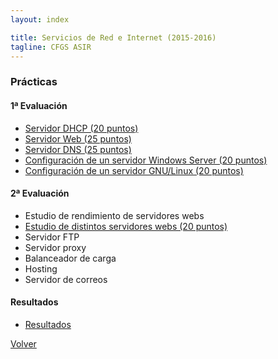 ```yaml
---
layout: index

title: Servicios de Red e Internet (2015-2016)
tagline: CFGS ASIR
---
```


### Prácticas

#### 1ª Evaluación

* [Servidor DHCP (20 puntos)](dhcp)
* [Servidor Web (25 puntos)](web)
* [Servidor DNS (25 puntos)](dns)
* [Configuración de un servidor Windows Server (20 puntos)](wserver)
* [Configuración de un servidor GNU/Linux (20 puntos)](slinux)


#### 2ª Evaluación

* Estudio de rendimiento de servidores webs
* [Estudio de distintos servidores webs (20 puntos)](webservers)
* Servidor FTP
* Servidor proxy
* Balanceador de carga
* Hosting
* Servidor de correos

#### Resultados

* [Resultados](https://docs.google.com/spreadsheets/d/1givlUhCq7JFoGeU6_wqAmxR1rflYt2UtwaKzjEglVfc/pubhtml#)

[Volver](http://josedom24.github.io/mod/)
